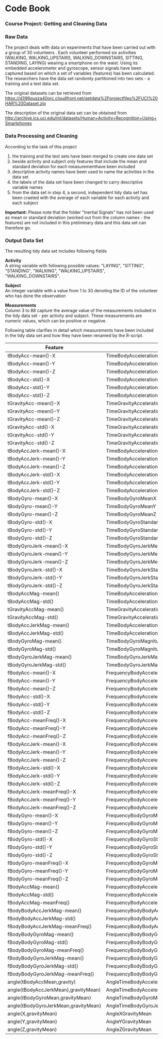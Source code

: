 # Code Book  
### Course Project: Getting and Cleaning Data  
  
### Raw Data

The project deals with data on experiments that have been carried out with a group of 30 volunteers . Each volunteer performed six activities (WALKING, WALKING_UPSTAIRS, WALKING_DOWNSTAIRS, SITTING, STANDING, LAYING) wearing a smartphone on the waist. Using its embedded accelerometer and gyroscope, sensor signals have been captured based on which a set of variables (features) has been calculated. The researchers have the data set randomly partitioned into two sets - a training and a test data set.

The original datasets can be retrieved from   
https://d396qusza40orc.cloudfront.net/getdata%2Fprojectfiles%2FUCI%20HAR%20Dataset.zip 

The description of the original data set can be obtained from  
http://archive.ics.uci.edu/ml/datasets/Human+Activity+Recognition+Using+Smartphones  

### Data Processing and Cleaning

According to the task of this project  
1. the training and the test sets have been merged to create one data set  
2. beside activity and subject only features that include the mean and standard deviation for each measurementhave been included   
3. descriptive activity names have been used to name the activities in the data set  
4. the labels of the data set have been changed to carry descriptive variable names   
5. from the data set in step 4, a second, independent tidy data set has been craeted with the average of each variable for each activity and each subject  

**Important:** Please note that the folder "Inertial Signals" has not been used as mean or standard deviation (worked out from the column names - the features) are not included in this preliminary data and this data set can therefore go.

### Output Data Set
  
The resulting tidy data set includes following fields
 
**Activity**  
A string variable with following possible values: "LAYING", "SITTING", "STANDING", "WALKING", "WALKING_UPSTAIRS", "WALKING_DOWNSTAIRS".


**Subject**  
An integer variable with a value from 1 to 30 denoting the ID of the volunteer who has done the observation  
  
**Measurements**  
Column 3 to 88 capture the average value of the measurements included in the tidy data set - per activity and subject. These measurements are numeric values, which can be positive or negative.

Following table clarifies in detail which measurements have been included in the tidy data set and how they have been renamed by the R-script.


Feature  |  Feature_Corrected
-------------------  |  ----------------------------
tBodyAcc-mean()-X  |	TimeBodyAccelerationMeanX
tBodyAcc-mean()-Y	|	TimeBodyAccelerationMeanY
tBodyAcc-mean()-Z	|	TimeBodyAccelerationMeanZ
tBodyAcc-std()-X	|	TimeBodyAccelerationStandardDeviationX
tBodyAcc-std()-Y	|	TimeBodyAccelerationStandardDeviationY
tBodyAcc-std()-Z	|	TimeBodyAccelerationStandardDeviationZ
tGravityAcc-mean()-X	|	TimeGravityAccelerationMeanX
tGravityAcc-mean()-Y	|	TimeGravityAccelerationMeanY
tGravityAcc-mean()-Z	|	TimeGravityAccelerationMeanZ
tGravityAcc-std()-X	|	TimeGravityAccelerationStandardDeviationX
tGravityAcc-std()-Y	|	TimeGravityAccelerationStandardDeviationY
tGravityAcc-std()-Z	|	TimeGravityAccelerationStandardDeviationZ
tBodyAccJerk-mean()-X	|	TimeBodyAccelerationJerkMeanX
tBodyAccJerk-mean()-Y	|	TimeBodyAccelerationJerkMeanY
tBodyAccJerk-mean()-Z	|	TimeBodyAccelerationJerkMeanZ
tBodyAccJerk-std()-X	|	TimeBodyAccelerationJerkStandardDeviationX
tBodyAccJerk-std()-Y	|	TimeBodyAccelerationJerkStandardDeviationY
tBodyAccJerk-std()-Z	|	TimeBodyAccelerationJerkStandardDeviationZ
tBodyGyro-mean()-X	|	TimeBodyGyroMeanX
tBodyGyro-mean()-Y	|	TimeBodyGyroMeanY
tBodyGyro-mean()-Z	|	TimeBodyGyroMeanZ
tBodyGyro-std()-X	|	TimeBodyGyroStandardDeviationX
tBodyGyro-std()-Y	|	TimeBodyGyroStandardDeviationY
tBodyGyro-std()-Z	|	TimeBodyGyroStandardDeviationZ
tBodyGyroJerk-mean()-X	|	TimeBodyGyroJerkMeanX
tBodyGyroJerk-mean()-Y	|	TimeBodyGyroJerkMeanY
tBodyGyroJerk-mean()-Z	|	TimeBodyGyroJerkMeanZ
tBodyGyroJerk-std()-X	|	TimeBodyGyroJerkStandardDeviationX
tBodyGyroJerk-std()-Y	|	TimeBodyGyroJerkStandardDeviationY
tBodyGyroJerk-std()-Z	|	TimeBodyGyroJerkStandardDeviationZ
tBodyAccMag-mean()	|	TimeBodyAccelerationMagnitudeMean
tBodyAccMag-std()	|	TimeBodyAccelerationMagnitudeStandardDeviation
tGravityAccMag-mean()	|	TimeGravityAccelerationMagnitudeMean
tGravityAccMag-std()	|	TimeGravityAccelerationMagnitudeStandardDeviation
tBodyAccJerkMag-mean()	|	TimeBodyAccelerationJerkMagnitudeMean
tBodyAccJerkMag-std()	|	TimeBodyAccelerationJerkMagnitudeStandardDeviation
tBodyGyroMag-mean()	|	TimeBodyGyroMagnitudeMean
tBodyGyroMag-std()	|	TimeBodyGyroMagnitudeStandardDeviation
tBodyGyroJerkMag-mean()	|	TimeBodyGyroJerkMagnitudeMean
tBodyGyroJerkMag-std()	|	TimeBodyGyroJerkMagnitudeStandardDeviation
fBodyAcc-mean()-X	|	FrequencyBodyAccelerationMeanX
fBodyAcc-mean()-Y	|	FrequencyBodyAccelerationMeanY
fBodyAcc-mean()-Z	|	FrequencyBodyAccelerationMeanZ
fBodyAcc-std()-X	|	FrequencyBodyAccelerationStandardDeviationX
fBodyAcc-std()-Y	|	FrequencyBodyAccelerationStandardDeviationY
fBodyAcc-std()-Z	|	FrequencyBodyAccelerationStandardDeviationZ
fBodyAcc-meanFreq()-X	|	FrequencyBodyAccelerationMeanFrequencyX
fBodyAcc-meanFreq()-Y	|	FrequencyBodyAccelerationMeanFrequencyY
fBodyAcc-meanFreq()-Z	|	FrequencyBodyAccelerationMeanFrequencyZ
fBodyAccJerk-mean()-X	|	FrequencyBodyAccelerationJerkMeanX
fBodyAccJerk-mean()-Y	|	FrequencyBodyAccelerationJerkMeanY
fBodyAccJerk-mean()-Z	|	FrequencyBodyAccelerationJerkMeanZ
fBodyAccJerk-std()-X	|	FrequencyBodyAccelerationJerkStandardDeviationX
fBodyAccJerk-std()-Y	|	FrequencyBodyAccelerationJerkStandardDeviationY
fBodyAccJerk-std()-Z	|	FrequencyBodyAccelerationJerkStandardDeviationZ
fBodyAccJerk-meanFreq()-X	|	FrequencyBodyAccelerationJerkMeanFrequencyX
fBodyAccJerk-meanFreq()-Y	|	FrequencyBodyAccelerationJerkMeanFrequencyY
fBodyAccJerk-meanFreq()-Z	|	FrequencyBodyAccelerationJerkMeanFrequencyZ
fBodyGyro-mean()-X	|	FrequencyBodyGyroMeanX
fBodyGyro-mean()-Y	|	FrequencyBodyGyroMeanY
fBodyGyro-mean()-Z	|	FrequencyBodyGyroMeanZ
fBodyGyro-std()-X	|	FrequencyBodyGyroStandardDeviationX
fBodyGyro-std()-Y	|	FrequencyBodyGyroStandardDeviationY
fBodyGyro-std()-Z	|	FrequencyBodyGyroStandardDeviationZ
fBodyGyro-meanFreq()-X	|	FrequencyBodyGyroMeanFrequencyX
fBodyGyro-meanFreq()-Y	|	FrequencyBodyGyroMeanFrequencyY
fBodyGyro-meanFreq()-Z	|	FrequencyBodyGyroMeanFrequencyZ
fBodyAccMag-mean()	|	FrequencyBodyAccelerationMagnitudeMean
fBodyAccMag-std()	|	FrequencyBodyAccelerationMagnitudeStandardDeviation
fBodyAccMag-meanFreq()	|	FrequencyBodyAccelerationMagnitudeMeanFrequency
fBodyBodyAccJerkMag-mean()	|	FrequencyBodyBodyAccelerationJerkMagnitudeMean
fBodyBodyAccJerkMag-std()	|	FrequencyBodyBodyAccelerationJerkMagnitudeStandardDeviation
fBodyBodyAccJerkMag-meanFreq()	|	FrequencyBodyBodyAccelerationJerkMagnitudeMeanFrequency
fBodyBodyGyroMag-mean()	|	FrequencyBodyBodyGyroMagnitudeMean
fBodyBodyGyroMag-std()	|	FrequencyBodyBodyGyroMagnitudeStandardDeviation
fBodyBodyGyroMag-meanFreq()	|	FrequencyBodyBodyGyroMagnitudeMeanFrequency
fBodyBodyGyroJerkMag-mean()	|	FrequencyBodyBodyGyroJerkMagnitudeMean
fBodyBodyGyroJerkMag-std()	|	FrequencyBodyBodyGyroJerkMagnitudeStandardDeviation
fBodyBodyGyroJerkMag-meanFreq()	|	FrequencyBodyBodyGyroJerkMagnitudeMeanFrequency
angle(tBodyAccMean,gravity)	|	AngleTimeBodyAccelerationMeanGravity
angle(tBodyAccJerkMean),gravityMean)	|	AngleTimeBodyAccelerationJerkMeanGravityMean
angle(tBodyGyroMean,gravityMean)	|	AngleTimeBodyGyroMeanGravityMean
angle(tBodyGyroJerkMean,gravityMean)	|	AngleTimeBodyGyroJerkMeanGravityMean
angle(X,gravityMean)	|	AngleXGravityMean
angle(Y,gravityMean)	|	AngleYGravityMean
angle(Z,gravityMean)	|	AngleZGravityMean